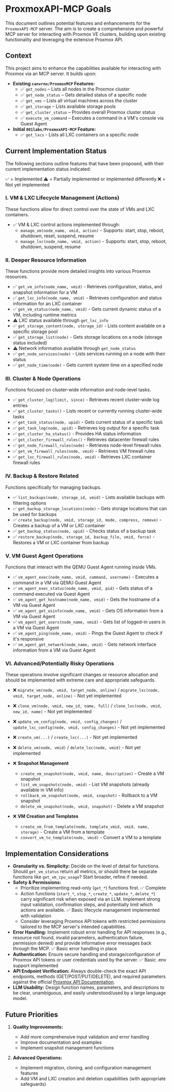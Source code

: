 # ProxmoxAPI-MCP Goals

This document outlines potential features and enhancements for the `ProxmoxAPI-MCP` server. The aim is to create a comprehensive and powerful MCP server for interacting with Proxmox VE clusters, building upon existing functionality and leveraging the extensive Proxmox API.

## Context

This project aims to enhance the capabilities available for interacting with Proxmox via an MCP server. It builds upon:

* **Existing `canvrno/ProxmoxMCP` Features:**
    * ✅ `get_nodes` – Lists all nodes in the Proxmox cluster
    * ✅ `get_node_status` – Gets detailed status of a specific node
    * ✅ `get_vms` – Lists all virtual machines across the cluster
    * ✅ `get_storage` – Lists available storage pools
    * ✅ `get_cluster_status` – Provides overall Proxmox cluster status
    * ✅ `execute_vm_command` – Executes a command in a VM's console via Guest Agent
* **Initial `801labs/ProxmoxAPI-MCP` Feature:**
    * ✅ `get_lxcs` - Lists all LXC containers on a specific node

## Current Implementation Status

The following sections outline features that have been proposed, with their current implementation status indicated:

✅ = Implemented
⚠️ = Partially implemented or implemented differently
❌ = Not yet implemented

### I. VM & LXC Lifecycle Management (Actions)

These functions allow for direct control over the state of VMs and LXC containers.

* ✅ VM & LXC control actions implemented through:
  * `manage_vm(node_name, vmid, action)` - Supports: start, stop, reboot, shutdown, reset, suspend, resume
  * `manage_lxc(node_name, vmid, action)` - Supports: start, stop, reboot, shutdown, suspend, resume

### II. Deeper Resource Information

These functions provide more detailed insights into various Proxmox resources.

* ✅ `get_vm_info(node_name, vmid)` - Retrieves configuration, status, and snapshot information for a VM
* ✅ `get_lxc_info(node_name, vmid)` - Retrieves configuration and status information for an LXC container
* ✅ `get_vm_status(node_name, vmid)` - Gets current dynamic status of a VM, including runtime metrics
* ⚠️ LXC status available through `get_lxc_info`
* ✅ `get_storage_content(node, storage_id)` - Lists content available on a specific storage pool
* ✅ `get_storage_list(node)` - Gets storage locations on a node (storage status included)
* ⚠️ Network information available through `get_node_status`
* ✅ `get_node_services(node)` - Lists services running on a node with their status
* ✅ `get_node_time(node)` - Gets current system time on a specified node

### III. Cluster & Node Operations

Functions focused on cluster-wide information and node-level tasks.

* ✅ `get_cluster_log(limit, since)` - Retrieves recent cluster-wide log entries
* ✅ `get_cluster_tasks()` - Lists recent or currently running cluster-wide tasks
* ✅ `get_task_status(node, upid)` - Gets current status of a specific task
* ✅ `get_task_log(node, upid)` - Retrieves log output for a specific task
* ✅ `get_cluster_ha_status()` - Provides HA status information
* ✅ `get_cluster_firewall_rules()` - Retrieves datacenter firewall rules
* ✅ `get_node_firewall_rules(node)` - Retrieves node-level firewall rules
* ✅ `get_vm_firewall_rules(node, vmid)` - Retrieves VM firewall rules
* ✅ `get_lxc_firewall_rules(node, vmid)` - Retrieves LXC container firewall rules

### IV. Backup & Restore Related

Functions specifically for managing backups.

* ✅ `list_backups(node, storage_id, vmid)` - Lists available backups with filtering options
* ✅ `get_backup_storage_locations(node)` - Gets storage locations that can be used for backups
* ✅ `create_backup(node, vmid, storage_id, mode, compress, remove)` - Creates a backup of a VM or LXC container
* ✅ `get_backup_status(node, upid)` - Checks status of a backup task
* ✅ `restore_backup(node, storage_id, backup_file, vmid, force)` - Restores a VM or LXC container from backup

### V. VM Guest Agent Operations

Functions that interact with the QEMU Guest Agent running inside VMs.

* ✅ `vm_agent_exec(node_name, vmid, command, username)` - Executes a command in a VM via QEMU Guest Agent
* ✅ `vm_agent_exec_status(node_name, vmid, pid)` - Gets status of a command executed via Guest Agent
* ✅ `vm_agent_get_hostname(node_name, vmid)` - Gets the hostname of a VM via Guest Agent
* ✅ `vm_agent_get_osinfo(node_name, vmid)` - Gets OS information from a VM via Guest Agent
* ✅ `vm_agent_get_users(node_name, vmid)` - Gets list of logged-in users in a VM via Guest Agent
* ✅ `vm_agent_ping(node_name, vmid)` - Pings the Guest Agent to check if it's responsive
* ✅ `vm_agent_get_network(node_name, vmid)` - Gets network interface information from a VM via Guest Agent

### VI. Advanced/Potentially Risky Operations

These operations involve significant changes or resource allocation and should be implemented with extreme care and appropriate safeguards.

* ❌ `migrate_vm(node, vmid, target_node, online)` / `migrate_lxc(node, vmid, target_node, online)` - Not yet implemented
* ❌ `clone_vm(node, vmid, new_id, name, full)` / `clone_lxc(node, vmid, new_id, name)` - Not yet implemented
* ❌ `update_vm_config(node, vmid, config_changes)` / `update_lxc_config(node, vmid, config_changes)` - Not yet implemented
* ❌ `create_vm(...)` / `create_lxc(...)` - Not yet implemented
* ❌ `delete_vm(node, vmid)` / `delete_lxc(node, vmid)` - Not yet implemented

* ❌ **Snapshot Management**
  * `create_vm_snapshot(node, vmid, name, description)` - Create a VM snapshot
  * `list_vm_snapshots(node, vmid)` - List VM snapshots (already available in VM info)
  * `rollback_vm_snapshot(node, vmid, snapshot)` - Rollback to a VM snapshot
  * `delete_vm_snapshot(node, vmid, snapshot)` - Delete a VM snapshot

* ❌ **VM Creation and Templates**
  * `create_vm_from_template(node, template_vmid, vmid, name, storage)` - Create a VM from a template
  * `convert_vm_to_template(node, vmid)` - Convert a VM to a template

## Implementation Considerations

* **Granularity vs. Simplicity:** Decide on the level of detail for functions. Should `get_vm_status` return all metrics, or should there be separate functions like `get_vm_cpu_usage`? Start broader, refine if needed.
* **Safety & Permissions:**
    * Prioritize implementing read-only (`get_*`) functions first. ✅ Complete
    * Action functions (`start_*`, `stop_*`, `create_*`, `update_*`, `delete_*`) carry significant risk when exposed via an LLM. Implement strong input validation, confirmation steps, and potentially limit which actions are available. ✅ Basic lifecycle management implemented with validation
    * Consider leveraging Proxmox API tokens with restricted permissions tailored to the MCP server's intended capabilities.
* **Error Handling:** Implement robust error handling for API responses (e.g., resource not found, invalid parameters, authentication failure, permission denied) and provide informative error messages back through the MCP. ✅ Basic error handling in place
* **Authentication:** Ensure secure handling and storage/configuration of Proxmox API tokens or user credentials used by the server. ✅ Basic .env support implemented
* **API Endpoint Verification:** Always double-check the exact API endpoints, methods (GET/POST/PUT/DELETE), and required parameters against the official [Proxmox API Documentation](https://pve.proxmox.com/pve-docs/api-viewer/).
* **LLM Usability:** Design function names, parameters, and descriptions to be clear, unambiguous, and easily understood/used by a large language model.

## Future Priorities

1. **Quality Improvements:**
   * Add more comprehensive input validation and error handling
   * Improve documentation and examples
   * Implement snapshot management functions

2. **Advanced Operations:**
   * Implement migration, cloning, and configuration management features
   * Add VM and LXC creation and deletion capabilities (with appropriate safeguards)